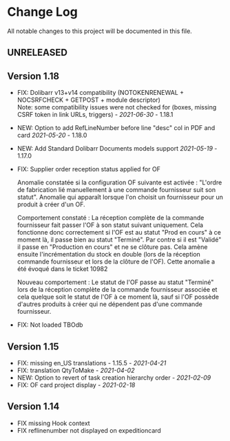 # Change Log
All notable changes to this project will be documented in this file.

## UNRELEASED


## Version 1.18

- FIX: Dolibarr v13+v14 compatibility (NOTOKENRENEWAL + NOCSRFCHECK + GETPOST + module descriptor)  
       Note: some compatibility issues were not checked for (boxes, missing CSRF token in link URLs, triggers)
       - *2021-06-30* - 1.18.1
- NEW: Option to add RefLineNumber before line "desc" col in PDF and card *2021-05-20* - 1.18.0
- NEW: Add Standard Dolibarr Documents models support *2021-05-19* - 1.17.0

- FIX: Supplier order reception status applied for OF
    
    Anomalie constatée si la configuration OF suivante est activée : "L'ordre de fabrication lié manuellement à une commande fournisseur suit son statut".
    Anomalie qui apparaît lorsque l'on choisit un fournisseur pour un produit à créer d'un OF.
  
    Comportement constaté :
    La réception complète de la commande fournisseur fait passer l'OF à son statut suivant uniquement. Cela fonctionne donc correctement si l'OF est au statut "Prod en cours" à ce moment là, il passe bien au statut "Terminé". Par contre si il est "Validé" il passe en "Production en cours" et ne se clôture pas. Cela amène ensuite l'incrémentation du stock en double (lors de la réception commande fournisseur et lors de la clôture de l'OF).
    Cette anomalie a été évoqué dans le ticket 10982

    Nouveau comportement :
    Le statut de l'OF passe au statut "Terminé" lors de la réception complète de la commande fournisseur associée et cela quelque soit le statut de l'OF à ce moment là, sauf si l'OF possède d'autres produits à créer qui ne dépendent pas d'une commande fournisseur.

- FIX: Not loaded TBOdb

## Version 1.15

- FIX: missing en_US translations - 1.15.5 - *2021-04-21*
- FIX: translation QtyToMake - *2021-04-02*
- NEW: Option to revert of task creation hierarchy order - *2021-02-09*
- FIX: OF card project display - *2021-02-18*

## Version 1.14

- FIX missing Hook context
- FIX reflinenumber not displayed on expeditioncard
